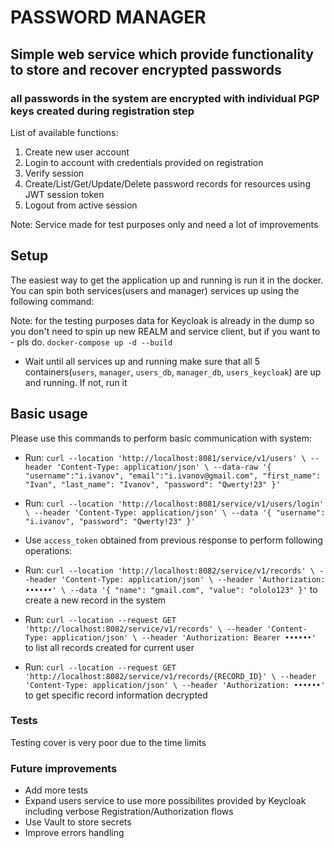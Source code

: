 # PASSWORD MANAGER

## Simple web service which provide functionality to store and recover encrypted passwords
### all passwords in the system are encrypted with individual PGP keys created during registration step

List of available functions:

1. Create new user account
2. Login to account with credentials provided on registration
3. Verify session
4. Create/List/Get/Update/Delete password records for resources using JWT session token
5. Logout from active session

Note: Service made for test purposes only and need a lot of improvements

## Setup

The easiest way to get the application up and running is run it in the docker.
You can spin both services(users and manager) services up using the following command:

Note: for the testing purposes data for Keycloak is already in the dump so you don't need to spin up new REALM and 
service client, but if you want to - pls do. 
`docker-compose up -d --build`
* Wait until all services up and running make sure that all 5 containers(`users`, `manager`, `users_db`, `manager_db`, `users_keycloak`) are up and running. If not, run it

## Basic usage

Please use this commands to perform basic communication with system:

* Run: `curl --location 'http://localhost:8081/service/v1/users' \
  --header 'Content-Type: application/json' \
  --data-raw '{
  "username":"i.ivanov",
  "email":"i.ivanov@gmail.com",
  "first_name": "Ivan",
  "last_name": "Ivanov",
  "password": "Qwerty!23"
  }'`
* Run: `curl --location 'http://localhost:8081/service/v1/users/login' \
  --header 'Content-Type: application/json' \
  --data '{
  "username": "i.ivanov",
  "password": "Qwerty!23"
  }'`
* Use `access_token` obtained from previous response to perform following operations:
* Run: `curl --location 'http://localhost:8082/service/v1/records' \
  --header 'Content-Type: application/json' \
  --header 'Authorization: ••••••' \
  --data '{
  "name": "gmail.com", "value": "ololo123"
  }'` to create a new record in the system
* Run: `curl --location --request GET 'http://localhost:8082/service/v1/records' \
  --header 'Content-Type: application/json' \
  --header 'Authorization: Bearer ••••••'` to list all records created for current user

* Run: `curl --location --request GET 'http://localhost:8082/service/v1/records/{RECORD_ID}' \
  --header 'Content-Type: application/json' \
  --header 'Authorization: ••••••'` to get specific record information decrypted

### Tests ###
Testing cover is very poor due to the time limits

### Future improvements ###
* Add more tests
* Expand users service to use more possibilites provided by Keycloak including verbose Registration/Authorization flows
* Use Vault to store secrets
* Improve errors handling
